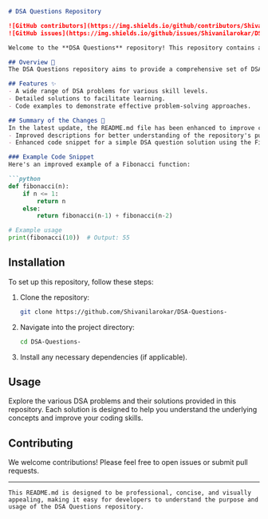 ```markdown
# DSA Questions Repository

![GitHub contributors](https://img.shields.io/github/contributors/Shivanilarokar/DSA-Questions-)
![GitHub issues](https://img.shields.io/github/issues/Shivanilarokar/DSA-Questions-)

Welcome to the **DSA Questions** repository! This repository contains a collection of Data Structures and Algorithms (DSA) problems for practice and learning. Each question is accompanied by a detailed solution to facilitate understanding and enhance coding skills.

## Overview 🌟
The DSA Questions repository aims to provide a comprehensive set of DSA problems for various skill levels. It includes detailed solutions to enhance understanding and code examples to illustrate problem-solving techniques.

## Features ✨
- A wide range of DSA problems for various skill levels.
- Detailed solutions to facilitate learning.
- Code examples to demonstrate effective problem-solving approaches.

## Summary of the Changes 📝
In the latest update, the README.md file has been enhanced to improve clarity and usability. Key changes include:
- Improved descriptions for better understanding of the repository's purpose and features.
- Enhanced code snippet for a simple DSA question solution using the Fibonacci sequence for better clarity and performance.

### Example Code Snippet
Here's an improved example of a Fibonacci function:

```python
def fibonacci(n):
    if n <= 1:
        return n
    else:
        return fibonacci(n-1) + fibonacci(n-2)

# Example usage
print(fibonacci(10))  # Output: 55
```

## Installation
To set up this repository, follow these steps:
1. Clone the repository:
   ```bash
   git clone https://github.com/Shivanilarokar/DSA-Questions-
   ```
2. Navigate into the project directory:
   ```bash
   cd DSA-Questions-
   ```
3. Install any necessary dependencies (if applicable).

## Usage
Explore the various DSA problems and their solutions provided in this repository. Each solution is designed to help you understand the underlying concepts and improve your coding skills.

## Contributing
We welcome contributions! Please feel free to open issues or submit pull requests.

---
```
This README.md is designed to be professional, concise, and visually appealing, making it easy for developers to understand the purpose and usage of the DSA Questions repository.